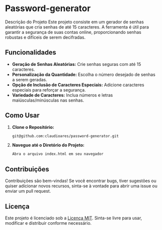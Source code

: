 # Password-generator
Descrição do Projeto
Este projeto consiste em um gerador de senhas aleatórias que cria senhas de até 15 caracteres. A ferramenta é útil para garantir a segurança de suas contas online, proporcionando senhas robustas e difíceis de serem decifradas.

## Funcionalidades

- **Geração de Senhas Aleatórias:** Crie senhas seguras com até 15 caracteres.
- **Personalização da Quantidade:** Escolha o número desejado de senhas a serem geradas.
- **Opção de Inclusão de Caracteres Especiais:** Adicione caracteres especiais para reforçar a segurança.
- **Variedade de Caracteres:** Inclua números e letras maiúsculas/minúsculas nas senhas.

## Como Usar

1. **Clone o Repositório:**
    ```bash
    git@github.com:claudioares/password-generator.git
    ```

2. **Navegue até o Diretório do Projeto:**
    ```bash
    Abra o arquivo index.html em seu navegador
    ```


## Contribuições

Contribuições são bem-vindas! Se você encontrar bugs, tiver sugestões ou quiser adicionar novos recursos, sinta-se à vontade para abrir uma issue ou enviar um pull request.

## Licença

Este projeto é licenciado sob a [Licença MIT](LICENSE). Sinta-se livre para usar, modificar e distribuir conforme necessário.

